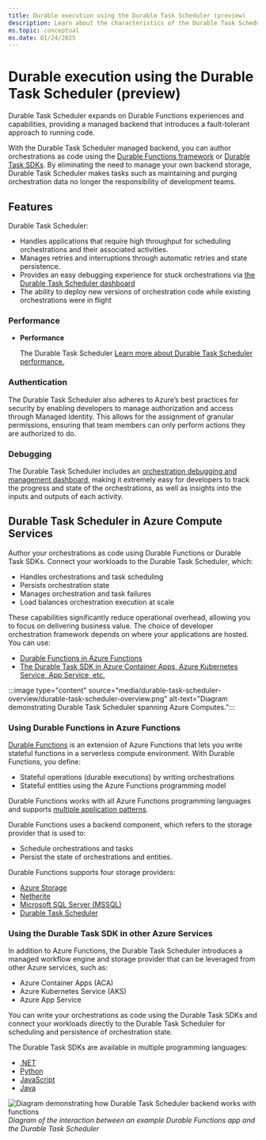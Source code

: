 ```yaml
---
title: Durable execution using the Durable Task Scheduler (preview)
description: Learn about the characteristics of the Durable Task Scheduler
ms.topic: conceptual
ms.date: 01/24/2025
---
```


# Durable execution using the Durable Task Scheduler (preview)

Durable Task Scheduler expands on Durable Functions experiences and capabilities, providing a managed backend that introduces a fault-tolerant approach to running code. 

With the Durable Task Scheduler managed backend, you can author orchestrations as code using the [Durable Functions framework](#using-durable-functions-in-azure-functions) or [Durable Task SDKs](#using-the-durable-task-sdk-in-other-azure-services). By eliminating the need to manage your own backend storage, Durable Task Scheduler makes tasks such as maintaining and purging orchestration data no longer the responsibility of development teams. 

## Features 

Durable Task Scheduler:

- Handles applications that require high throughput for scheduling orchestrations and their associated activities. 
- Manages retries and interruptions through automatic retries and state persistence.
- Provides an easy debugging experience for stuck orchestrations via [the Durable Task Scheduler dashboard]()
- The ability to deploy new versions of orchestration code while existing orchestrations were in flight

### Performance

- **Performance**

   The Durable Task Scheduler  [Learn more about Durable Task Scheduler performance.](./docs/performance.md)

### Authentication

The Durable Task Scheduler also adheres to Azure’s best practices for security by enabling developers to manage authorization and access through Managed Identity. This allows for the assignment of granular permissions, ensuring that team members can only perform actions they are authorized to do.

### Debugging

The Durable Task Scheduler includes an [orchestration debugging and management dashboard](./docs/dashboard.md), making it extremely easy for developers to track the progress and state of the orchestrations, as well as insights into the inputs and outputs of each activity.

## Durable Task Scheduler in Azure Compute Services

Author your orchestrations as code using Durable Functions or Durable Task SDKs. Connect your workloads to the Durable Task Scheduler, which:
- Handles orchestrations and task scheduling
- Persists orchestration state
- Manages orchestration and task failures
- Load balances orchestration execution at scale

These capabilities significantly reduce operational overhead, allowing you to focus on delivering business value. The choice of developer orchestration framework depends on where your applications are hosted. You can use:
- [Durable Functions in Azure Functions](#using-durable-functions-in-azure-functions)
- [The Durable Task SDK in Azure Container Apps, Azure Kubernetes Service, App Service, etc.](#using-the-durable-task-sdk-in-other-azure-services)

:::image type="content" source="media/durable-task-scheduler-overview/durable-task-scheduler-overview.png" alt-text="Diagram demonstrating Durable Task Scheduler spanning Azure Computes.":::

### Using Durable Functions in Azure Functions

[Durable Functions](../durable-functions-overview.md) is an extension of Azure Functions that lets you write stateful functions in a serverless compute environment. With Durable Functions, you define:
- Stateful operations (durable executions) by writing orchestrations 
- Stateful entities using the Azure Functions programming model 

Durable Functions works with all Azure Functions programming languages and supports [multiple application patterns](../durable-functions-overview.md#application-patterns).

Durable Functions uses a backend component, which refers to the storage provider that is used to:
- Schedule orchestrations and tasks
- Persist the state of orchestrations and entities. 

Durable Functions supports four storage providers:

- [Azure Storage](../durable-functions-storage-providers.md#azure-storage)
- [Netherite](../durable-functions-storage-providers.md#netherite)
- [Microsoft SQL Server (MSSQL)](../durable-functions-storage-providers.md#microsoft-sql-server-mssql)
- [Durable Task Scheduler](../durable-functions-storage-providers.md#durable-task-scheduler)

###  Using the Durable Task SDK in other Azure Services 

In addition to Azure Functions, the Durable Task Scheduler introduces a managed workflow engine and storage provider that can be leveraged from other Azure services, such as:
- Azure Container Apps (ACA)
- Azure Kubernetes Service (AKS)
- Azure App Service

You can write your orchestrations as code using the Durable Task SDKs and connect your workloads directly to the Durable Task Scheduler for scheduling and persistence of orchestration state. 

The Durable Task SDKs are available in multiple programming languages:

- [.NET](https://github.com/microsoft/durabletask-dotnet)
- [Python](https://github.com/microsoft/durabletask-python)
- [JavaScript](https://github.com/microsoft/durabletask-js)
- [Java](https://github.com/microsoft/durabletask-java)



![Diagram demonstrating how Durable Task Scheduler backend works with functions](./media/images/durable-task-scheduler-private-preview.png)
*Diagram of the interaction between an example Durable Functions app and the Durable Task Scheduler*
